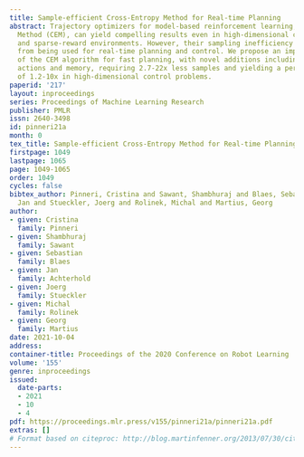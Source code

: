```yaml
---
title: Sample-efficient Cross-Entropy Method for Real-time Planning
abstract: Trajectory optimizers for model-based reinforcement learning, such as the  Cross-Entropy
  Method (CEM), can yield compelling results even in high-dimensional control tasks
  and sparse-reward environments. However, their sampling inefficiency prevents them
  from being used for real-time planning and control. We propose an improved version
  of the CEM algorithm for fast planning, with novel additions including temporally-correlated
  actions and memory, requiring 2.7-22x less samples and yielding a performance increase
  of 1.2-10x in high-dimensional control problems.
paperid: '217'
layout: inproceedings
series: Proceedings of Machine Learning Research
publisher: PMLR
issn: 2640-3498
id: pinneri21a
month: 0
tex_title: Sample-efficient Cross-Entropy Method for Real-time Planning
firstpage: 1049
lastpage: 1065
page: 1049-1065
order: 1049
cycles: false
bibtex_author: Pinneri, Cristina and Sawant, Shambhuraj and Blaes, Sebastian and Achterhold,
  Jan and Stueckler, Joerg and Rolinek, Michal and Martius, Georg
author:
- given: Cristina
  family: Pinneri
- given: Shambhuraj
  family: Sawant
- given: Sebastian
  family: Blaes
- given: Jan
  family: Achterhold
- given: Joerg
  family: Stueckler
- given: Michal
  family: Rolinek
- given: Georg
  family: Martius
date: 2021-10-04
address:
container-title: Proceedings of the 2020 Conference on Robot Learning
volume: '155'
genre: inproceedings
issued:
  date-parts:
  - 2021
  - 10
  - 4
pdf: https://proceedings.mlr.press/v155/pinneri21a/pinneri21a.pdf
extras: []
# Format based on citeproc: http://blog.martinfenner.org/2013/07/30/citeproc-yaml-for-bibliographies/
---
```


